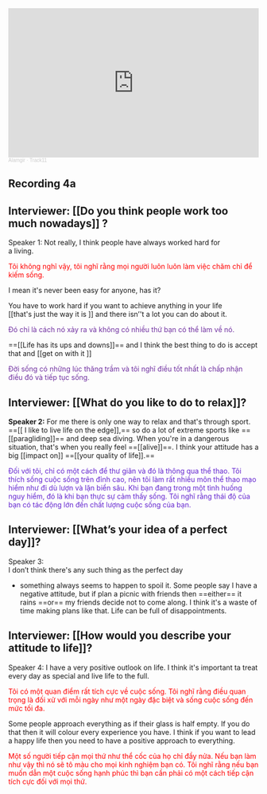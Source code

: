 <iframe width="100%" height="300" scrolling="no" frameborder="no" allow="autoplay" src="https://w.soundcloud.com/player/?url=https%3A//api.soundcloud.com/tracks/198275769&color=%23ff5500&auto_play=false&hide_related=false&show_comments=true&show_user=true&show_reposts=false&show_teaser=true&visual=true"></iframe><div style="font-size: 10px; color: #cccccc;line-break: anywhere;word-break: normal;overflow: hidden;white-space: nowrap;text-overflow: ellipsis; font-family: Interstate,Lucida Grande,Lucida Sans Unicode,Lucida Sans,Garuda,Verdana,Tahoma,sans-serif;font-weight: 100;"><a href="https://soundcloud.com/alamgir-4" title="Alamgir" target="_blank" style="color: #cccccc; text-decoration: none;">Alamgir</a> · <a href="https://soundcloud.com/alamgir-4/track11" title="Track11" target="_blank" style="color: #cccccc; text-decoration: none;">Track11</a></div>

## **Recording  4a** 

## Interviewer:  [[Do  you  think  people  work  too  much  nowadays]] ?

Speaker  1:    Not  really,  I    think  people  have  always  worked  hard  for  
a living. 

<font color="#ff0000">Tôi không nghĩ vậy, tôi nghĩ rằng mọi người luôn luôn làm việc chăm chỉ để kiếm sống.</font>

I mean  it's  never  been  easy  for  anyone,  has  it? 

You  have  to work  hard  if  you  want  to  achieve  anything  in  your  life  
  [[that's  just the  way  it   is ]]  and  there  isn’'t  a   lot  you  can  do  about  it.  
  
<font color="#7030a0">Đó chỉ là cách nó xảy ra và không có nhiều thứ bạn có thể làm về nó.</font>

  
   ==[[Life  has  its ups  and  downs]]==  and  I think  the  best  thing  to  do  is  accept  that  and [[get  on  with  it ]]

<font color="#7030a0">Đời sống có những lúc thăng trầm và tôi nghĩ điều tốt nhất là chấp nhận điều đó và tiếp tục sống.</font>


## Interviewer:  [[What  do  you  like  to  do  to  relax]]? 

**Speaker  2:**    For  me  there  is   only  one  way  to  relax  and  that's  through 
sport. ==[[ I like  to  live  life  on  the  edge]],==  so  do  a   lot  of  extreme  sports 
like  ==[[paragliding]]==  and  deep  sea  diving.
When  you're  in  a   dangerous 
situation,  that's  when  you  really  feel  ==[[alive]]==.  I   think  your  attitude  has 
a    big  [[impact  on]]  ==[[your  quality  of  life]].== 

<font color="#6425d0">Đối với tôi, chỉ có một cách để thư giãn và đó là thông qua thể thao. Tôi thích sống cuộc sống trên đỉnh cao, nên tôi làm rất nhiều môn thể thao mạo hiểm như đi dù lượn và lặn biển sâu. Khi bạn đang trong một tình huống nguy hiểm, đó là khi bạn thực sự cảm thấy sống. Tôi nghĩ rằng thái độ của bạn có tác động lớn đến chất lượng cuộc sống của bạn.</font>

## **Interviewer:**  [[What’s  your  idea  of  a   perfect  day]]? 
 Speaker  3:   
I don’t  think  there's  any  such  thing  as  the  perfect  day 
-  something  always  seems  to  happen  to  spoil  it.  Some  people 
say I have  a   negative  attitude,  but  if plan  a   picnic  with  friends 
then  ==either==  it   rains  ==or==  my  friends  decide  not  to  come  along. 
I think  it's  a   waste  of  time  making  plans  like  that.  Life  can  be  full  of 
disappointments. 

## Interviewer:  [[How  would  you  describe  your  attitude  to  life]]? 
Speaker  4:  I  have  a   very  positive  outlook  on  life.  I think  it's 
important  ta  treat  every  day  as  special  and  live  life  to  the  full.  

<font color="#ff0000">Tôi có một quan điểm rất tích cực về cuộc sống. Tôi nghĩ rằng điều quan trọng là đối xử với mỗi ngày như một ngày đặc biệt và sống cuộc sống đến mức tối đa.</font>

Some people  approach  everything  as  if  their  glass  is   half  empty.  If   you 
do  that  then  it   will  colour  every  experience  you  have.  I   think  if  you 
want  to  lead  a  happy  life  then  you  need  to  have  a   positive  approach 
to  everything. 

<font color="#ff0000">Một số người tiếp cận mọi thứ như thể cốc của họ chỉ đầy nửa. Nếu bạn làm như vậy thì nó sẽ tô màu cho mọi kinh nghiệm bạn có. Tôi nghĩ rằng nếu bạn muốn dẫn một cuộc sống hạnh phúc thì bạn cần phải có một cách tiếp cận tích cực đối với mọi thứ.</font>